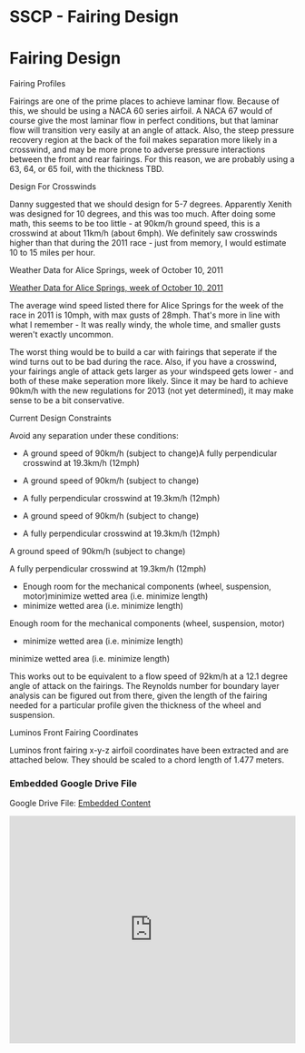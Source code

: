 # SSCP - Fairing Design

# Fairing Design

Fairing Profiles

Fairings are one of the prime places to achieve laminar flow. Because of this, we should be using a NACA 60 series airfoil. A NACA 67 would of course give the most laminar flow in perfect conditions, but that laminar flow will transition very easily at an angle of attack. Also, the steep pressure recovery region at the back of the foil makes separation more likely in a crosswind, and may be more prone to adverse pressure interactions between the front and rear fairings. For this reason, we are probably using a 63, 64, or 65 foil, with the thickness TBD.

Design For Crosswinds

Danny suggested that we should design for 5-7 degrees. Apparently Xenith was designed for 10 degrees, and this was too much. After doing some math, this seems to be too little - at 90km/h ground speed, this is a crosswind at about 11km/h (about 6mph). We definitely saw crosswinds higher than that during the 2011 race - just from memory, I would estimate 10 to 15 miles per hour.

Weather Data for Alice Springs, week of October 10, 2011

[Weather Data for Alice Springs, week of October 10, 2011](http://www.wunderground.com/history/airport/YBAS/2011/10/15/WeeklyHistory.html)

The average wind speed listed there for Alice Springs for the week of the race in 2011 is 10mph, with max gusts of 28mph. That's more in line with what I remember - It was really windy, the whole time, and smaller gusts weren't exactly uncommon. 

The worst thing would be to build a car with fairings that seperate if the wind turns out to be bad during the race. Also, if you have a crosswind, your fairings angle of attack gets larger as your windspeed gets lower - and both of these make seperation more likely. Since it may be hard to achieve 90km/h with the new regulations for 2013 (not yet determined), it may make sense to be a bit conservative.

Current Design Constraints

Avoid any separation under these conditions:

* A ground speed of 90km/h (subject to change)A fully perpendicular crosswind at 19.3km/h (12mph)
* A ground speed of 90km/h (subject to change)
* A fully perpendicular crosswind at 19.3km/h (12mph)

* A ground speed of 90km/h (subject to change)
* A fully perpendicular crosswind at 19.3km/h (12mph)

A ground speed of 90km/h (subject to change)

A fully perpendicular crosswind at 19.3km/h (12mph)

* Enough room for the mechanical components (wheel, suspension, motor)minimize wetted area (i.e. minimize length)
* minimize wetted area (i.e. minimize length)

Enough room for the mechanical components (wheel, suspension, motor)

* minimize wetted area (i.e. minimize length)

minimize wetted area (i.e. minimize length)

This works out to be equivalent to a flow speed of 92km/h at a 12.1 degree angle of attack on the fairings. The Reynolds number for boundary layer analysis can be figured out from there, given the length of the fairing needed for a particular profile given the thickness of the wheel and suspension. 

Luminos Front Fairing Coordinates

Luminos front fairing x-y-z airfoil coordinates have been extracted and are attached below. They should be scaled to a chord length of 1.477 meters. 

[](https://drive.google.com/folderview?id=1d_1stmAFeeWoriUkmqecmk3fR4_PmEHQ)

### Embedded Google Drive File

Google Drive File: [Embedded Content](https://drive.google.com/embeddedfolderview?id=1d_1stmAFeeWoriUkmqecmk3fR4_PmEHQ#list)

<iframe width="100%" height="400" src="https://drive.google.com/embeddedfolderview?id=1d_1stmAFeeWoriUkmqecmk3fR4_PmEHQ#list" frameborder="0"></iframe>

